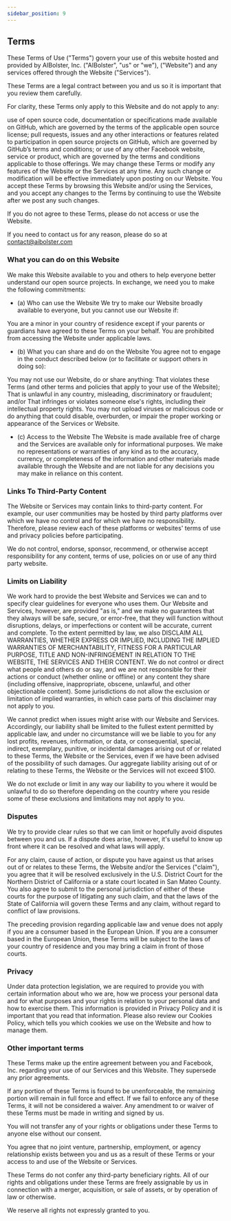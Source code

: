 ```yaml
---
sidebar_position: 9
---
```


## Terms

These Terms of Use ("Terms") govern your use of this website hosted and provided by AIBolster, Inc. ("AIBolster", "us" or "we"), ("Website") and any services offered through the Website ("Services").

These Terms are a legal contract between you and us so it is important that you review them carefully.

For clarity, these Terms only apply to this Website and do not apply to any:

use of open source code, documentation or specifications made available on GitHub, which are governed by the terms of the applicable open source license;
pull requests, issues and any other interactions or features related to participation in open source projects on GitHub, which are governed by GitHub’s terms and conditions; or
use of any other Facebook website, service or product, which are governed by the terms and conditions applicable to those offerings.
We may change these Terms or modify any features of the Website or the Services at any time. Any such change or modification will be effective immediately upon posting on our Website. You accept these Terms by browsing this Website and/or using the Services, and you accept any changes to the Terms by continuing to use the Website after we post any such changes.

If you do not agree to these Terms, please do not access or use the Website.

If you need to contact us for any reason, please do so at contact@aibolster.com

### What you can do on this Website
We make this Website available to you and others to help everyone better understand our open source projects. In exchange, we need you to make the following commitments:

- (a) Who can use the Website
We try to make our Website broadly available to everyone, but you cannot use our Website if:

You are a minor in your country of residence except if your parents or guardians have agreed to these Terms on your behalf.
You are prohibited from accessing the Website under applicable laws.
- (b) What you can share and do on the Website
You agree not to engage in the conduct described below (or to facilitate or support others in doing so):

You may not use our Website, do or share anything:
That violates these Terms (and other terms and policies that apply to your use of the Website);
That is unlawful in any country, misleading, discriminatory or fraudulent; and/or
That infringes or violates someone else's rights, including their intellectual property rights.
You may not upload viruses or malicious code or do anything that could disable, overburden, or impair the proper working or appearance of the Services or Website.
- (c) Access to the Website
The Website is made available free of charge and the Services are available only for informational purposes. We make no representations or warranties of any kind as to the accuracy, currency, or completeness of the information and other materials made available through the Website and are not liable for any decisions you may make in reliance on this content.


### Links To Third-Party Content
The Website or Services may contain links to third-party content. For example, our user communities may be hosted by third party platforms over which we have no control and for which we have no responsibility. Therefore, please review each of these platforms or websites' terms of use and privacy policies before participating.

We do not control, endorse, sponsor, recommend, or otherwise accept responsibility for any content, terms of use, policies on or use of any third party website.


### Limits on Liability
We work hard to provide the best Website and Services we can and to specify clear guidelines for everyone who uses them. Our Website and Services, however, are provided "as is," and we make no guarantees that they always will be safe, secure, or error-free, that they will function without disruptions, delays, or imperfections or content will be accurate, current and complete. To the extent permitted by law, we also DISCLAIM ALL WARRANTIES, WHETHER EXPRESS OR IMPLIED, INCLUDING THE IMPLIED WARRANTIES OF MERCHANTABILITY, FITNESS FOR A PARTICULAR PURPOSE, TITLE AND NON-INFRINGEMENT IN RELATION TO THE WEBSITE, THE SERVICES AND THEIR CONTENT. We do not control or direct what people and others do or say, and we are not responsible for their actions or conduct (whether online or offline) or any content they share (including offensive, inappropriate, obscene, unlawful, and other objectionable content). Some jurisdictions do not allow the exclusion or limitation of implied warranties, in which case parts of this disclaimer may not apply to you.

We cannot predict when issues might arise with our Website and Services. Accordingly, our liability shall be limited to the fullest extent permitted by applicable law, and under no circumstance will we be liable to you for any lost profits, revenues, information, or data, or consequential, special, indirect, exemplary, punitive, or incidental damages arising out of or related to these Terms, the Website or the Services, even if we have been advised of the possibility of such damages. Our aggregate liability arising out of or relating to these Terms, the Website or the Services will not exceed $100.

We do not exclude or limit in any way our liability to you where it would be unlawful to do so therefore depending on the country where you reside some of these exclusions and limitations may not apply to you.


### Disputes
We try to provide clear rules so that we can limit or hopefully avoid disputes between you and us. If a dispute does arise, however, it's useful to know up front where it can be resolved and what laws will apply.

For any claim, cause of action, or dispute you have against us that arises out of or relates to these Terms, the Website and/or the Services ("claim"), you agree that it will be resolved exclusively in the U.S. District Court for the Northern District of California or a state court located in San Mateo County. You also agree to submit to the personal jurisdiction of either of these courts for the purpose of litigating any such claim, and that the laws of the State of California will govern these Terms and any claim, without regard to conflict of law provisions.

The preceding provision regarding applicable law and venue does not apply if you are a consumer based in the European Union. If you are a consumer based in the European Union, these Terms will be subject to the laws of your country of residence and you may bring a claim in front of those courts.


### Privacy
Under data protection legislation, we are required to provide you with certain information about who we are, how we process your personal data and for what purposes and your rights in relation to your personal data and how to exercise them. This information is provided in Privacy Policy and it is important that you read that information. Please also review our Cookies Policy, which tells you which cookies we use on the Website and how to manage them.


### Other important terms
These Terms make up the entire agreement between you and Facebook, Inc. regarding your use of our Services and this Website. They supersede any prior agreements.

If any portion of these Terms is found to be unenforceable, the remaining portion will remain in full force and effect. If we fail to enforce any of these Terms, it will not be considered a waiver. Any amendment to or waiver of these Terms must be made in writing and signed by us.

You will not transfer any of your rights or obligations under these Terms to anyone else without our consent.

You agree that no joint venture, partnership, employment, or agency relationship exists between you and us as a result of these Terms or your access to and use of the Website or Services.

These Terms do not confer any third-party beneficiary rights. All of our rights and obligations under these Terms are freely assignable by us in connection with a merger, acquisition, or sale of assets, or by operation of law or otherwise.

We reserve all rights not expressly granted to you.